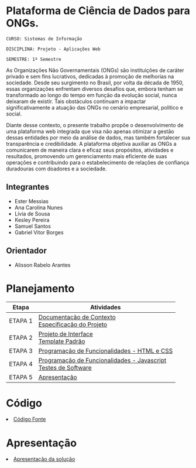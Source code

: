 # Plataforma de Ciência de Dados para ONGs.

`CURSO: Sistemas de Informação`

`DISCIPLINA: Projeto - Aplicações Web`

`SEMESTRE: 1º Semestre`

As Organizações Não Governamentais (ONGs) são instituições de caráter privado e sem fins lucrativos, dedicadas à promoção de melhorias na sociedade. Desde seu surgimento no Brasil, por volta da década de 1950, essas organizações enfrentam diversos desafios que, embora tenham se transformado ao longo do tempo em função da evolução social, nunca deixaram de existir. Tais obstáculos continuam a impactar significativamente a atuação das ONGs no cenário empresarial, político e social.

Diante desse contexto, o presente trabalho propõe o desenvolvimento de uma plataforma web integrada que visa não apenas otimizar a gestão dessas entidades por meio da análise de dados, mas também fortalecer sua transparência e credibilidade. A plataforma objetiva auxiliar as ONGs a comunicarem de maneira clara e eficaz seus propósitos, atividades e resultados, promovendo um gerenciamento mais eficiente de suas operações e contribuindo para o estabelecimento de relações de confiança duradouras com doadores e a sociedade.

## Integrantes

* Ester Messias
* Ana Carolina Nunes
* Lívia de Sousa
* Kesley Pereira
* Samuel Santos
* Gabriel Vitor Borges


## Orientador

* Alisson Rabelo Arantes

# Planejamento

| Etapa         | Atividades |
|  :----:   | ----------- |
| ETAPA 1         |[Documentação de Contexto](docs/context.md) <br> [Especificação do Projeto](docs/especification.md) |
| ETAPA 2         |[Projeto de Interface](docs/interface.md) <br> [Template Padrão](docs/template.md) |
| ETAPA 3         |[Programação de Funcionalidades - HTML e CSS](docs/development.md) |
| ETAPA 4        |[Programação de Funcionalidades - Javascript](docs/development.md) <br> [Testes de Software ](docs/tests.md) |
| ETAPA 5         | [Apresentação](presentation/README.md) |

# Código

<li><a href="src/README.md"> Código Fonte</a></li>

# Apresentação

<li><a href="presentation/README.md"> Apresentação da solução</a></li>
